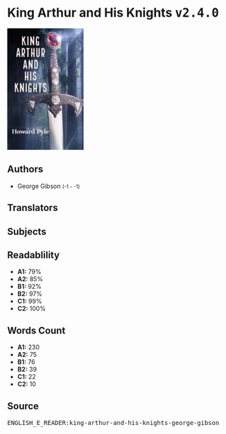 # King Arthur and His Knights <kbd>v2.4.0</kbd>

![](./cover.medium.jpg "")

## Authors


 - George Gibson <small>(-1 - -1)</small>

## Translators



## Subjects



## Readablility


 - **A1:** 79%
 - **A2:** 85%
 - **B1:** 92%
 - **B2:** 97%
 - **C1:** 99%
 - **C2:** 100%

## Words Count


 - **A1:** 230
 - **A2:** 75
 - **B1:** 76
 - **B2:** 39
 - **C1:** 22
 - **C2:** 10

## Source


<kbd>ENGLISH_E_READER:king-arthur-and-his-knights-george-gibson</kbd>
